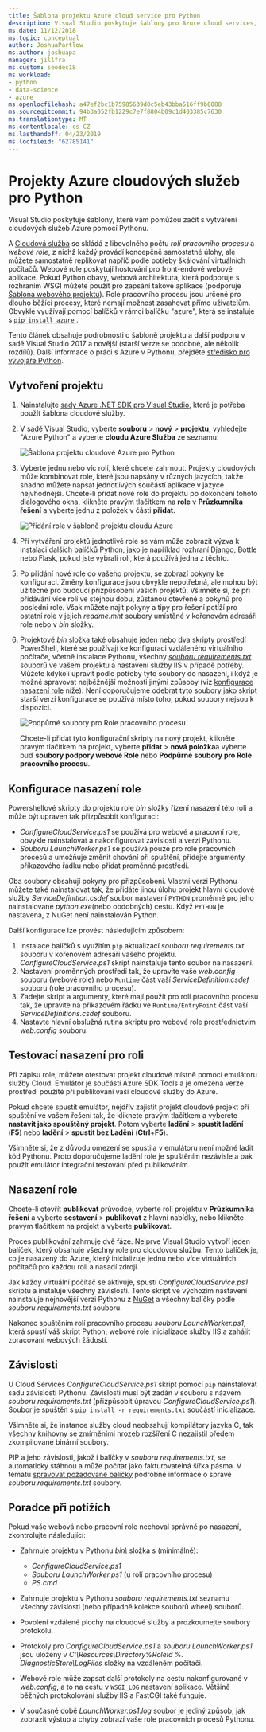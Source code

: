 ```yaml
---
title: Šablona projektu Azure cloud service pro Python
description: Visual Studio poskytuje šablony pro Azure cloud services, které jsou napsané v Pythonu, včetně nasazení role, závislosti a řešení potíží.
ms.date: 11/12/2018
ms.topic: conceptual
author: JoshuaPartlow
ms.author: joshuapa
manager: jillfra
ms.custom: seodec18
ms.workload:
- python
- data-science
- azure
ms.openlocfilehash: a47ef2bc1b75985639d0c5eb43bba516ff9b8088
ms.sourcegitcommit: 94b3a052fb1229c7e7f8804b09c1d403385c7630
ms.translationtype: MT
ms.contentlocale: cs-CZ
ms.lasthandoff: 04/23/2019
ms.locfileid: "62785141"
---
```

# <a name="azure-cloud-service-projects-for-python"></a>Projekty Azure cloudových služeb pro Python

Visual Studio poskytuje šablony, které vám pomůžou začít s vytváření cloudových služeb Azure pomocí Pythonu.

A [Cloudová služba](https://docs.microsoft.com/azure/cloud-services/) se skládá z libovolného počtu *rolí pracovního procesu* a *webové role*, z nichž každý provádí koncepčně samostatné úlohy, ale můžete samostatně replikovat napříč podle potřeby škálování virtuálních počítačů. Webové role poskytují hostování pro front-endové webové aplikace. Pokud Python obavy, webová architektura, která podporuje s rozhraním WSGI můžete použít pro zapsání takové aplikace (podporuje [Šablona webového projektu](python-web-application-project-templates.md)). Role pracovního procesu jsou určené pro dlouho běžící procesy, které nemají možnost zasahovat přímo uživatelům. Obvykle využívají pomocí balíčků v rámci balíčku "azure", která se instaluje s [ `pip install azure` ](https://pypi.org/project/azure).

Tento článek obsahuje podrobnosti o šabloně projektu a další podporu v sadě Visual Studio 2017 a novější (starší verze se podobné, ale několik rozdílů). Další informace o práci s Azure v Pythonu, přejděte [středisko pro vývojáře Python](https://docs.microsoft.com/python/azure/?view=azure-python/?view=azure-python).

## <a name="create-a-project"></a>Vytvoření projektu

1. Nainstalujte [sady Azure .NET SDK pro Visual Studio](https://visualstudio.microsoft.com/vs/azure-tools/), které je potřeba použít šablona cloudové služby.
1. V sadě Visual Studio, vyberte **souboru** > **nový** > **projektu**, vyhledejte "Azure Python" a vyberte **cloudu Azure Služba** ze seznamu:

    ![Šablona projektu cloudové Azure pro Python](media/template-azure-cloud-project.png)

1. Vyberte jednu nebo víc rolí, které chcete zahrnout. Projekty cloudových může kombinovat role, které jsou napsány v různých jazycích, takže snadno můžete napsat jednotlivých součástí aplikace v jazyce nejvhodnější. Chcete-li přidat nové role do projektu po dokončení tohoto dialogového okna, klikněte pravým tlačítkem na **role** v **Průzkumníka řešení** a vyberte jednu z položek v části **přidat**.

    ![Přidání role v šabloně projektu cloudu Azure](media/template-azure-cloud-service-project-wizard.png)

1. Při vytváření projektů jednotlivé role se vám může zobrazit výzva k instalaci dalších balíčků Python, jako je například rozhraní Django, Bottle nebo Flask, pokud jste vybrali roli, která používá jedna z těchto.

1. Po přidání nové role do vašeho projektu, se zobrazí pokyny ke konfiguraci. Změny konfigurace jsou obvykle nepotřebná, ale mohou být užitečné pro budoucí přizpůsobení vašich projektů. Všimněte si, že při přidávání více rolí ve stejnou dobu, zůstanou otevřené a pokynů pro poslední role. Však můžete najít pokyny a tipy pro řešení potíží pro ostatní role v jejich *readme.mht* soubory umístěné v kořenovém adresáři role nebo v *bin* složky.

1. Projektové *bin* složka také obsahuje jeden nebo dva skripty prostředí PowerShell, které se používají ke konfiguraci vzdáleného virtuálního počítače, včetně instalace Pythonu, všechny [ *souboru requirements.txt* ](#dependencies) souborů ve vašem projektu a nastavení služby IIS v případě potřeby. Můžete kdykoli upravit podle potřeby tyto soubory do nasazení, i když je možné spravovat nejběžnější možnosti jinými způsoby (viz [konfigurace nasazení role](#configure-role-deployment) níže). Není doporučujeme odebrat tyto soubory jako skript starší verzi konfigurace se používá místo toho, pokud soubory nejsou k dispozici.

    ![Podpůrné soubory pro Role pracovního procesu](media/template-azure-cloud-service-worker-role-support-files.png)

    Chcete-li přidat tyto konfigurační skripty na nový projekt, klikněte pravým tlačítkem na projekt, vyberte **přidat** > **nová položka**a vyberte buď **soubory podpory webové Role** nebo **Podpůrné soubory pro Role pracovního procesu**.

## <a name="configure-role-deployment"></a>Konfigurace nasazení role

Powershellové skripty do projektu role *bin* složky řízení nasazení této roli a může být upraven tak přizpůsobit konfiguraci:

- *ConfigureCloudService.ps1* se používá pro webové a pracovní role, obvykle nainstalovat a nakonfigurovat závislosti a verzi Pythonu.
- *Souboru LaunchWorker.ps1* se používá pouze pro role pracovních procesů a umožňuje změnit chování při spuštění, přidejte argumenty příkazového řádku nebo přidat proměnné prostředí.

Oba soubory obsahují pokyny pro přizpůsobení. Vlastní verzi Pythonu můžete také nainstalovat tak, že přidáte jinou úlohu projekt hlavní cloudové služby *ServiceDefinition.csdef* soubor nastavení `PYTHON` proměnné pro jeho nainstalované *python.exe*(nebo obdobných) cestu. Když `PYTHON` je nastavena, z NuGet není nainstalován Python.

Další konfigurace lze provést následujícím způsobem:

1. Instalace balíčků s využitím `pip` aktualizací *souboru requirements.txt* souboru v kořenovém adresáři vašeho projektu. *ConfigureCloudService.ps1* skript nainstaluje tento soubor na nasazení.
1. Nastavení proměnných prostředí tak, že upravíte vaše *web.config* souboru (webové role) nebo `Runtime` část vaší *ServiceDefinition.csdef* souboru (role pracovního procesu).
1. Zadejte skript a argumenty, které mají použít pro roli pracovního procesu tak, že upravíte na příkazovém řádku ve `Runtime/EntryPoint` část vaší *ServiceDefinitions.csdef* souboru.
1. Nastavte hlavní obslužná rutina skriptu pro webové role prostřednictvím *web.config* souboru.

## <a name="test-role-deployment"></a>Testovací nasazení pro roli

Při zápisu role, můžete otestovat projekt cloudové místně pomocí emulátoru služby Cloud. Emulátor je součástí Azure SDK Tools a je omezená verze prostředí použité při publikování vaší cloudové služby do Azure.

Pokud chcete spustit emulátor, nejdřív zajistit projekt cloudové projekt při spuštění ve vašem řešení tak, že kliknete pravým tlačítkem a vyberete **nastavit jako spouštěný projekt**. Potom vyberte **ladění** > **spustit ladění** (**F5**) nebo **ladění** > **spustit bez Ladění** (**Ctrl**+**F5**).

Všimněte si, že z důvodu omezení se spustila v emulátoru není možné ladit kód Pythonu. Proto doporučujeme ladění role je spuštěním nezávisle a pak použít emulátor integrační testování před publikováním.

## <a name="deploy-a-role"></a>Nasazení role

Chcete-li otevřít **publikovat** průvodce, vyberte roli projektu v **Průzkumníka řešení** a vyberte **sestavení** > **publikovat** z hlavní nabídky, nebo klikněte pravým tlačítkem na projekt a vyberte **publikovat**.

Proces publikování zahrnuje dvě fáze. Nejprve Visual Studio vytvoří jeden balíček, který obsahuje všechny role pro cloudovou službu. Tento balíček je, co je nasazený do Azure, který inicializuje jednu nebo více virtuálních počítačů pro každou roli a nasadí zdroji.

Jak každý virtuální počítač se aktivuje, spustí *ConfigureCloudService.ps1* skriptu a instaluje všechny závislosti. Tento skript ve výchozím nastavení nainstaluje nejnovější verzi Pythonu z [NuGet](https://www.nuget.org/packages?q=Tags%3A%22python%22+Authors%3A%22Python+Software+Foundation%22) a všechny balíčky podle *souboru requirements.txt* souboru.

Nakonec spuštěním rolí pracovního procesu *souboru LaunchWorker.ps1*, která spustí váš skript Python; webové role inicializace služby IIS a zahájit zpracování webových žádostí.

## <a name="dependencies"></a>Závislosti

U Cloud Services *ConfigureCloudService.ps1* skript pomocí `pip` nainstalovat sadu závislosti Pythonu. Závislosti musí být zadán v souboru s názvem *souboru requirements.txt* (přizpůsobit úpravou *ConfigureCloudService.ps1*). Soubor je spuštěn s `pip install -r requirements.txt` součástí inicializace.

Všimněte si, že instance služby cloud neobsahují kompilátory jazyka C, tak všechny knihovny se zmírněními hrozeb rozšíření C nezajistil předem zkompilované binární soubory.

PIP a jeho závislosti, jakož i balíčky v *souboru requirements.txt*, se automaticky stáhnou a může počítat jako fakturovatelná šířka pásma. V tématu [spravovat požadované balíčky](managing-required-packages-with-requirements-txt.md) podrobné informace o správě *souboru requirements.txt* soubory.

## <a name="troubleshooting"></a>Poradce při potížích

Pokud vaše webová nebo pracovní role nechoval správně po nasazení, zkontrolujte následující:

- Zahrnuje projektu v Pythonu *bin\\*  složka s (minimálně):

  - *ConfigureCloudService.ps1*
  - *Souboru LaunchWorker.ps1* (u rolí pracovního procesu)
  - *PS.cmd*

- Zahrnuje projektu v Pythonu *souboru requirements.txt* seznamu všechny závislosti (nebo případně kolekce souborů wheel) souborů.
- Povolení vzdálené plochy na cloudové služby a prozkoumejte soubory protokolu.
- Protokoly pro *ConfigureCloudService.ps1* a *souboru LaunchWorker.ps1* jsou uloženy v *C:\Resources\Directory\%RoleId %. DiagnosticStore\LogFiles* složky na vzdáleném počítači.
- Webové role může zapsat další protokoly na cestu nakonfigurované v *web.config*, a to na cestu v `WSGI_LOG` nastavení aplikace. Většině běžných protokolování služby IIS a FastCGI také funguje.
- V současné době *LaunchWorker.ps1.log* soubor je jediný způsob, jak zobrazit výstup a chyby zobrazí vaše role pracovních procesů Pythonu.
